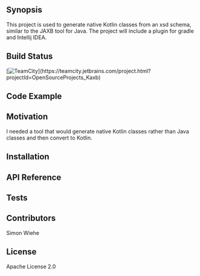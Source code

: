 ## Synopsis

This project is used to generate native Kotlin classes from an xsd schema, similar to the JAXB tool for Java. The project will include a plugin for gradle and Intellij IDEA.

## Build Status

[![TeamCity](https://teamcity.jetbrains.com/app/rest/builds/buildType:(id:OpenSourceProjects_Kaxb_Build)/statusIcon)](https://teamcity.jetbrains.com/project.html?projectId=OpenSourceProjects_Kaxb)

## Code Example

## Motivation

I needed a tool that would generate native Kotlin classes rather than Java classes and then convert to Kotlin.

## Installation

## API Reference

## Tests

## Contributors

Simon Wiehe

## License

Apache License 2.0

